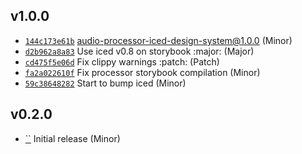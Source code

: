 ## v1.0.0

* [`144c173e61b`](https://github.com/yamadapc/augmented-audio/commits/144c173e61b) audio-processor-iced-design-system@1.0.0 (Minor)
* [`d2b962a8a83`](https://github.com/yamadapc/augmented-audio/commits/d2b962a8a83) Use iced v0.8 on storybook :major: (Major)
* [`cd475f5e06d`](https://github.com/yamadapc/augmented-audio/commits/cd475f5e06d) Fix clippy warnings :patch: (Patch)
* [`fa2a022610f`](https://github.com/yamadapc/augmented-audio/commits/fa2a022610f) Fix processor storybook compilation (Minor)
* [`59c38648282`](https://github.com/yamadapc/augmented-audio/commits/59c38648282) Start to bump iced (Minor)

## v0.2.0

* [``](https://github.com/yamadapc/augmented-audio/commits/) Initial release (Minor)

